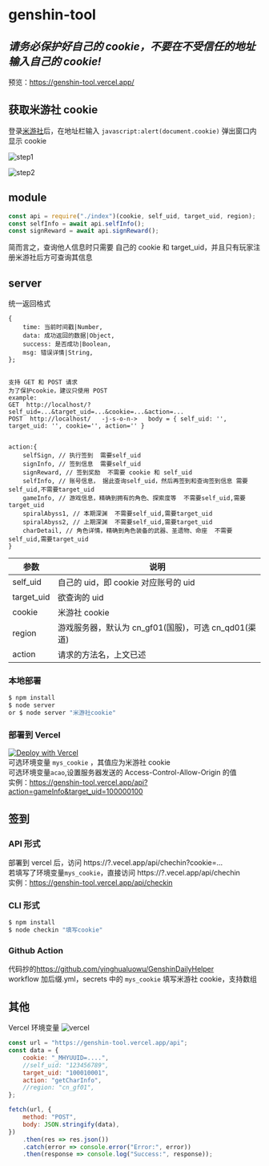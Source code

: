 # genshin-tool

## _请务必保护好自己的 cookie，不要在不受信任的地址输入自己的 cookie!_

预览：<https://genshin-tool.vercel.app/>

## 获取米游社 cookie

登录[米游社](https://bbs.mihoyo.com/ys/)后，在地址栏输入 `javascript:alert(document.cookie)` 弹出窗口内显示 cookie

![step1](https://i.w3tt.com/2021/08/21/q6gH1.png)

![step2](https://i.w3tt.com/2021/08/21/q6y1G.png)

## module

```js
const api = require("./index")(cookie, self_uid, target_uid, region);
const selfInfo = await api.selfInfo();
const signReward = await api.signReward();
```

简而言之，查询他人信息时只需要 自己的 cookie 和 target_uid，并且只有玩家注册米游社后方可查询其信息

## server

统一返回格式

```
{
    time: 当前时间戳|Number,
    data: 成功返回的数据|Object,
    success: 是否成功|Boolean,
    msg: 错误详情|String,
};

```

```

支持 GET 和 POST 请求
为了保护cookie，建议只使用 POST
example:
GET  http://localhost/?self_uid=...&target_uid=...&cookie=...&action=...
POST  http://localhost/   -j-s-o-n->   body = { self_uid: '', target_uid: '', cookie='', action='' }


```

```
action:{
    selfSign, // 执行签到  需要self_uid
    signInfo, // 签到信息  需要self_uid
    signReward, // 签到奖励  不需要 cookie 和 self_uid
    selfInfo, // 账号信息， 据此查询self_uid，然后再签到和查询签到信息 需要self_uid,不需要target_uid
    gameInfo, // 游戏信息，精确到拥有的角色、探索度等  不需要self_uid,需要target_uid
    spiralAbyss1, // 本期深渊  不需要self_uid,需要target_uid
    spiralAbyss2, // 上期深渊  不需要self_uid,需要target_uid
    charDetail, // 角色详情，精确到角色装备的武器、圣遗物、命座  不需要self_uid,需要target_uid
}
```

| 参数       | 说明                                                 |
| ---------- | ---------------------------------------------------- |
| self_uid   | 自己的 uid，即 cookie 对应账号的 uid                 |
| target_uid | 欲查询的 uid                                         |
| cookie     | 米游社 cookie                                        |
| region     | 游戏服务器，默认为 cn_gf01(国服)，可选 cn_qd01(渠道) |
| action     | 请求的方法名，上文已述                               |

### 本地部署

```sh
$ npm install
$ node server
or $ node server "米游社cookie"
```

### 部署到 Vercel

[![Deploy with Vercel](https://vercel.com/button)](<https://vercel.com/new/clone?repository-url=https%3A%2F%2Fgithub.com%2FCrazy-White%2Fgenshin-tool&env=mys_cookie,acao&envDescription=mys_cookie(%E5%8F%AF%E9%80%89)%3A%20%E7%B1%B3%E6%B8%B8%E7%A4%BEcookie%20%20%7C%20%20acao(%E5%8F%AF%E9%80%89)%3A%20%E8%AE%BE%E7%BD%AE%E6%9C%8D%E5%8A%A1%E5%99%A8%E5%8F%91%E9%80%81%E7%9A%84Access-Control-Allow-Origin%E7%9A%84%E5%80%BC%20&demo-url=https%3A%2F%2Fgenshin-tool.vercel.app%2Fapi>)  
可选环境变量 `mys_cookie` ，其值应为米游社 cookie  
可选环境变量`acao`,设置服务器发送的 Access-Control-Allow-Origin 的值  
实例：<https://genshin-tool.vercel.app/api?action=gameInfo&target_uid=100000100>

## 签到

### API 形式

部署到 vercel 后，访问 https://?.vecel.app/api/chechin?cookie=...  
若填写了环境变量`mys_cookie`，直接访问 https://?.vecel.app/api/chechin  
实例：<https://genshin-tool.vercel.app/api/checkin>

### CLI 形式

```sh
$ npm install
$ node checkin "填写cookie"
```

### Github Action

代码抄的<https://github.com/yinghualuowu/GenshinDailyHelper>  
workflow 加后缀.yml，secrets 中的 `mys_cookie` 填写米游社 cookie，支持数组

## 其他

Vercel 环境变量
![vercel](https://i.w3tt.com/2021/08/21/q6JxD.png)

```js
const url = "https://genshin-tool.vercel.app/api";
const data = {
    cookie: "_MHYUUID=....",
    //self_uid: "123456789",
    target_uid: "100010001",
    action: "getCharInfo",
    //region: "cn_gf01",
};

fetch(url, {
    method: "POST",
    body: JSON.stringify(data),
})
    .then(res => res.json())
    .catch(error => console.error("Error:", error))
    .then(response => console.log("Success:", response));
```
